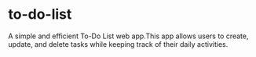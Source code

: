 # to-do-list
A simple and efficient To-Do List web app.This app allows users to create, update, and delete tasks while keeping track of their daily activities. 
